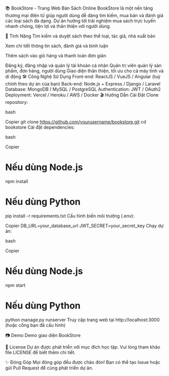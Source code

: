 📚 BookStore - Trang Web Bán Sách Online
BookStore là một nền tảng thương mại điện tử giúp người dùng dễ dàng tìm kiếm, mua bán và đánh giá các loại sách đa dạng. Dự án hướng tới trải nghiệm mua sách trực tuyến nhanh chóng, tiện lợi và thân thiện với người dùng.

🚀 Tính Năng
Tìm kiếm và duyệt sách theo thể loại, tác giả, nhà xuất bản

Xem chi tiết thông tin sách, đánh giá và bình luận

Thêm sách vào giỏ hàng và thanh toán đơn giản

Đăng ký, đăng nhập và quản lý tài khoản cá nhân
Quản trị viên quản lý sản phẩm, đơn hàng, người dùng
Giao diện thân thiện, tối ưu cho cả máy tính và di động
🛠️ Công Nghệ Sử Dụng
Front-end: ReactJS / VueJS / Angular (tuỳ chỉnh theo dự án của bạn)
Back-end: Node.js + Express / Django / Laravel
Database: MongoDB / MySQL / PostgreSQL
Authentication: JWT / OAuth2
Deployment: Vercel / Heroku / AWS / Docker
🎬 Hướng Dẫn Cài Đặt
Clone repository:

bash

Copier
git clone https://github.com/yourusername/bookstore.git
cd bookstore
Cài đặt dependencies:

bash

Copier
# Nếu dùng Node.js
npm install

# Nếu dùng Python
pip install -r requirements.txt
Cấu hình biến môi trường (.env):


Copier
DB_URL=your_database_url
JWT_SECRET=your_secret_key
Chạy dự án:

bash

Copier
# Nếu dùng Node.js
npm start

# Nếu dùng Python
python manage.py runserver
Truy cập trang web tại http://localhost:3000 (hoặc cổng bạn đã cấu hình)

📷 Demo
Demo giao diện BookStore

📄 License
Dự án được phát triển với mục đích học tập. Vui lòng tham khảo file LICENSE để biết thêm chi tiết.

✨ Đóng Góp
Mọi đóng góp đều được chào đón! Bạn có thể tạo Issue hoặc gửi Pull Request để cùng phát triển dự án.

